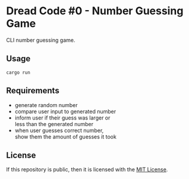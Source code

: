 # Dread Code #0 - Number Guessing Game
CLI number guessing game.

## Usage
```
cargo run
```

## Requirements
- generate random number
- compare user input to generated number
- inform user if their guess was larger or  
  less than the generated number
- when user guesses correct number,  
  show them the amount of guesses it took

## License
If this repository is public, then
it is licensed with the [MIT License](./LICENSE).
